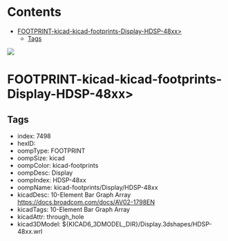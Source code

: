 



Contents
========

* [FOOTPRINT-kicad-kicad-footprints-Display-HDSP-48xx>](#footprint-kicad-kicad-footprints-display-hdsp-48xx)
	* [Tags](#tags)
  
![][im]
# FOOTPRINT-kicad-kicad-footprints-Display-HDSP-48xx>

## Tags

- index: 7498
- hexID: 
- oompType: FOOTPRINT
- oompSize: kicad
- oompColor: kicad-footprints
- oompDesc: Display
- oompIndex: HDSP-48xx
- oompName: kicad-footprints/Display/HDSP-48xx
- kicadDesc: 10-Element Bar Graph Array https://docs.broadcom.com/docs/AV02-1798EN
- kicadTags: 10-Element Bar Graph Array
- kicadAttr: through_hole
- kicad3DModel: ${KICAD6_3DMODEL_DIR}/Display.3dshapes/HDSP-48xx.wrl



[im]: image.png
